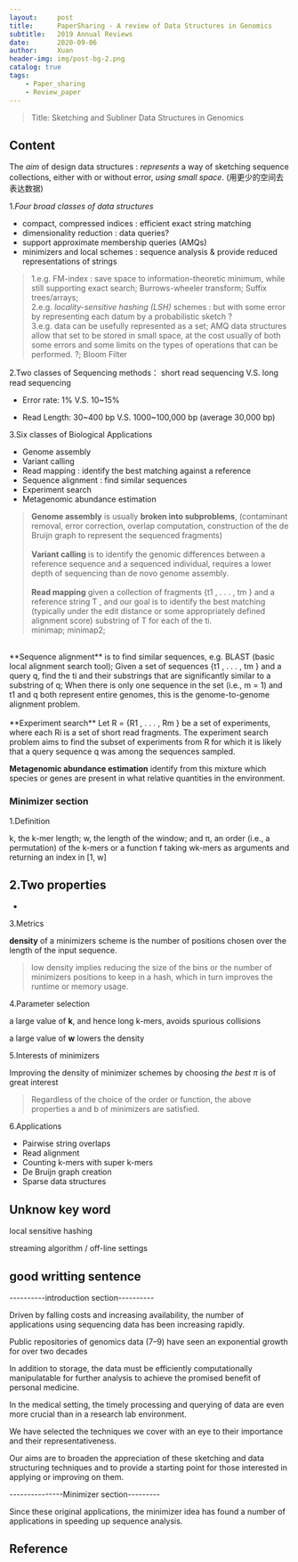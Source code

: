 ```yaml
---
layout:     post
title:      PaperSharing - A review of Data Structures in Genomics
subtitle:   2019 Annual Reviews
date:       2020-09-06
author:     Xuan
header-img: img/post-bg-2.png
catalog: true
tags:
    - Paper_sharing 
    - Review_paper
---
```


> Title: Sketching and Subliner Data Structures in Genomics


## Content

The *aim* of design data structures : *represents* a way of sketching sequence collections, either with or without error, *using small space*. (用更少的空间去表达数据)



1.*Four broad classes of data structures*
- compact, compressed indices : efficient exact string matching 
- dimensionality reduction : data queries?
- support approximate membership queries (AMQs)
- minimizers and local schemes : sequence analysis & provide reduced representations of strings

> 1.e.g. FM-index : save space to information-theoretic minimum, while still supporting exact search; Burrows-wheeler transform; Suffix trees/arrays;  
2.e.g. *locality-sensitive hashing (LSH)* schemes : but with some error by representing each datum by a probabilistic sketch ?  
3.e.g.  data can be usefully represented as a set; AMQ data structures allow that set to be stored in small space, at the cost usually of both some errors and some limits on the types of operations that can be performed. ?; Bloom Filter



2.Two classes of Sequencing methods：
  short read sequencing V.S. long read sequencing
- Error rate: 1% V.S. 10\~15%

- Read Length: 30\~400 bp V.S. 1000\~100,000 bp (average 30,000 bp)



3.Six classes of Biological Applications
- Genome assembly 
- Variant calling
- Read mapping : identify the best matching against a reference
- Sequence alignment : find similar sequences
- Experiment search 
- Metagenomic abundance estimation


>**Genome assembly** is usually **broken into subproblems**, (contaminant removal, error correction, overlap computation, construction of the de Bruijn graph to represent the sequenced fragments)<br /><br />
**Variant calling** is to identify the genomic differences between a reference sequence and a sequenced individual, requires a lower depth of sequencing than de novo genome assembly.<br />  
**Read mapping** given a collection of fragments {t1 , . . . , tm } and a reference string T , and our goal is to identify the best matching (typically under the edit distance or some appropriately defined alignment score) substring of T for each of the ti.  
minimap; minimap2;
<br />   
**Sequence alignment** is to find similar sequences, e.g. BLAST (basic local alignment search tool); Given a set of sequences {t1 , . . . , tm } and a query q, find the ti and their substrings that are significantly similar to a substring of q; When there is only one sequence in the set (i.e., m = 1) and t1 and q both represent entire genomes, this is the genome-to-genome alignment problem.<br /><br />
**Experiment search** Let R = {R1 , . . . , Rm } be a set of experiments, where each Ri is a set of short read fragments. The experiment search problem aims to find the subset of experiments from R for which it is likely that a query sequence q was among the sequences sampled.<br />  

**Metagenomic abundance estimation** identify from this mixture which species or genes are present in what relative quantities in the environment.

### Minimizer section

1.Definition 

k, the k-mer length; w, the length of the window; and π, an order (i.e., a permutation) of the k-mers or a function f taking wk-mers as arguments and returning an index in [1, w] 

2.Two properties
- 
- 

3.Metrics

**density** of a minimizers scheme is the number of positions chosen over the length of the input sequence.
>low density implies reducing the size of the bins or the number of minimizers positions to keep in a hash, which in turn improves the runtime or memory usage.

4.Parameter selection

a large value of **k**, and hence long k-mers, avoids spurious collisions

a large value of **w** lowers the density

5.Interests of minimizers

Improving the density of minimizer schemes by choosing *the best π* is of great interest
>Regardless of the choice of the order or function, the above properties a and b of minimizers are satisfied.

6.Applications

- Pairwise string overlaps
- Read alignment
- Counting k-mers with super k-mers
- De Bruijn graph creation
- Sparse data structures


<!-- ![paper structure](/img/post-ct-kmerr.png) -->

## Unknow key word

local sensitive hashing

streaming algorithm / off-line settings








## good writting sentence

----------introduction section----------

Driven by falling costs and increasing availability, the number of applications using sequencing data has been increasing rapidly. 

Public repositories of genomics data (7–9) have seen an exponential growth for over two decades 

In addition to storage, the data must be efficiently computationally manipulatable for further analysis to achieve the promised benefit of personal medicine. 

In the medical setting, the timely processing and querying of data are even more crucial than in a research lab environment. 


We have selected the techniques we cover with an eye to their importance and their representativeness.

Our aims are to broaden the appreciation of these sketching and data structuring techniques and to provide a starting point for those interested in applying or improving on them. 

---------------Minimizer section---------

Since these original applications, the minimizer idea has found a number of applications in speeding up sequence analysis. 


## Reference

